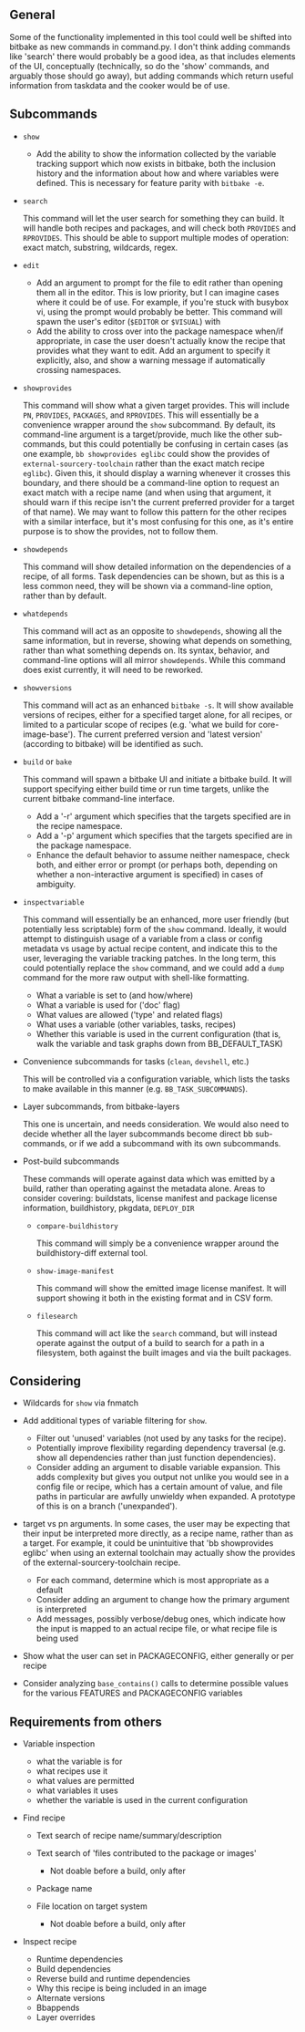 General
-------

Some of the functionality implemented in this tool could well be shifted into
bitbake as new commands in command.py. I don't think adding commands like
'search' there would probably be a good idea, as that includes elements of the
UI, conceptually (technically, so do the 'show' commands, and arguably those
should go away), but adding commands which return useful information from
taskdata and the cooker would be of use.


Subcommands
-----------

- `show`

    - Add the ability to show the information collected by the variable
      tracking support which now exists in bitbake, both the inclusion history
      and the information about how and where variables were defined. This is
      necessary for feature parity with `bitbake -e`.

- `search`

  This command will let the user search for something they can build. It
  will handle both recipes and packages, and will check both `PROVIDES`
  and `RPROVIDES`. This should be able to support multiple modes of operation:
  exact match, substring, wildcards, regex.

- `edit`

  - Add an argument to prompt for the file to edit rather than opening them
    all in the editor. This is low priority, but I can imagine cases where it
    could be of use. For example, if you're stuck with busybox vi, using the
    prompt would probably be better.
    This command will spawn the user's editor (`$EDITOR` or `$VISUAL`) with
  - Add the ability to cross over into the package namespace when/if
    appropriate, in case the user doesn't actually know the recipe that
    provides what they want to edit. Add an argument to specify it explicitly,
    also, and show a warning message if automatically crossing namespaces.

- `showprovides`

  This command will show what a given target provides. This will include `PN`,
  `PROVIDES`, `PACKAGES`, and `RPROVIDES`. This will essentially be
  a convenience wrapper around the `show` subcommand. By default, its
  command-line argument is a target/provide, much like the other sub-commands,
  but this could potentially be confusing in certain cases (as one example,
  `bb showprovides eglibc` could show the provides of
  `external-sourcery-toolchain` rather than the exact match recipe `eglibc`).
  Given this, it should display a warning whenever it crosses this boundary,
  and there should be a command-line option to request an exact match with
  a recipe name (and when using that argument, it should warn if this recipe
  isn't the current preferred provider for a target of that name). We may want
  to follow this pattern for the other recipes with a similar interface, but
  it's most confusing for this one, as it's entire purpose is to show the
  provides, not to follow them.

- `showdepends`

  This command will show detailed information on the dependencies of
  a recipe, of all forms. Task dependencies can be shown, but as this is
  a less common need, they will be shown via a command-line option, rather
  than by default.

- `whatdepends`

  This command will act as an opposite to `showdepends`, showing all the
  same information, but in reverse, showing what depends on something,
  rather than what something depends on. Its syntax, behavior, and
  command-line options will all mirror `showdepends`. While this command
  does exist currently, it will need to be reworked.

- `showversions`

  This command will act as an enhanced `bitbake -s`. It will show available
  versions of recipes, either for a specified target alone, for all recipes,
  or limited to a particular scope of recipes (e.g. 'what we build for
  core-image-base'). The current preferred version and 'latest version'
  (according to bitbake) will be identified as such.

- `build` or `bake`

  This command will spawn a bitbake UI and initiate a bitbake build. It
  will support specifying either build time or run time targets, unlike
  the current bitbake command-line interface.

  - Add a '-r' argument which specifies that the targets specified are in
    the recipe namespace.
  - Add a '-p' argument which specifies that the targets specified are in
    the package namespace.
  - Enhance the default behavior to assume neither namespace, check both,
    and either error or prompt (or perhaps both, depending on whether
    a non-interactive argument is specified) in cases of ambiguity.

- `inspectvariable`

  This command will essentially be an enhanced, more user friendly (but
  potentially less scriptable) form of the `show` command. Ideally, it would
  attempt to distinguish usage of a variable from a class or config metadata
  vs usage by actual recipe content, and indicate this to the user, leveraging
  the variable tracking patches. In the long term, this could potentially
  replace the `show` command, and we could add a `dump` command for the more
  raw output with shell-like formatting.

    - What a variable is set to (and how/where)
    - What a variable is used for ('doc' flag)
    - What values are allowed ('type' and related flags)
    - What uses a variable (other variables, tasks, recipes)
    - Whether this variable is used in the current configuration (that is,
      walk the variable and task graphs down from BB_DEFAULT_TASK)

- Convenience subcommands for tasks (`clean`, `devshell`, etc.)

  This will be controlled via a configuration variable, which lists the
  tasks to make available in this manner (e.g. `BB_TASK_SUBCOMMANDS`).

- Layer subcommands, from bitbake-layers

  This one is uncertain, and needs consideration. We would also need to
  decide whether all the layer subcommands become direct bb sub-commands,
  or if we add a subcommand with its own subcommands.

- Post-build subcommands

  These commands will operate against data which was emitted by a build,
  rather than operating against the metadata alone. Areas to consider
  covering: buildstats, license manifest and package license information,
  buildhistory, pkgdata, `DEPLOY_DIR`

    - `compare-buildhistory`

      This command will simply be a convenience wrapper around the
      buildhistory-diff external tool.

    - `show-image-manifest`

      This command will show the emitted image license manifest. It will
      support showing it both in the existing format and in CSV form.

    - `filesearch`

      This command will act like the `search` command, but will instead
      operate against the output of a build to search for a path in
      a filesystem, both against the built images and via the built packages.


Considering
-----------

- Wildcards for `show` via fnmatch
- Add additional types of variable filtering for `show`.

    - Filter out 'unused' variables (not used by any tasks for the recipe).
    - Potentially improve flexibility regarding dependency traversal (e.g.
      show all dependencies rather than just function dependencies).
    - Consider adding an argument to disable variable expansion. This adds
      complexity but gives you output not unlike you would see in a config
      file or recipe, which has a certain amount of value, and file paths in
      particular are awfully unwieldy when expanded. A prototype of this is on
      a branch ('unexpanded').

- target vs pn arguments. In some cases, the user may be expecting that their
  input be interpreted more directly, as a recipe name, rather than as
  a target. For example, it could be unintuitive that 'bb showprovides eglibc'
  when using an external toolchain may actually show the provides of the
  external-sourcery-toolchain recipe.

    - For each command, determine which is most appropriate as a default
    - Consider adding an argument to change how the primary argument is
      interpreted
    - Add messages, possibly verbose/debug ones, which indicate how the input
      is mapped to an actual recipe file, or what recipe file is being used

- Show what the user can set in PACKAGECONFIG, either generally or per recipe
- Consider analyzing `base_contains()` calls to determine possible values for
  the various FEATURES and PACKAGECONFIG variables


Requirements from others
------------------------

- Variable inspection

    - what the variable is for
    - what recipes use it
    - what values are permitted
    - what variables it uses
    - whether the variable is used in the current configuration

- Find recipe

    - Text search of recipe name/summary/description
    - Text search of 'files contributed to the package or images'

        - Not doable before a build, only after

    - Package name
    - File location on target system

        - Not doable before a build, only after

- Inspect recipe

    - Runtime dependencies
    - Build dependencies
    - Reverse build and runtime dependencies
    - Why this recipe is being included in an image
    - Alternate versions
    - Bbappends
    - Layer overrides

